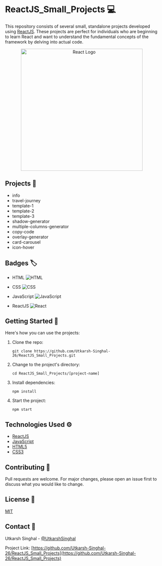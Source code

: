 # ReactJS_Small_Projects :computer:

This repository consists of several small, standalone projects developed using [ReactJS](https://reactjs.org/). These projects are perfect for individuals who are beginning to learn React and want to understand the fundamental concepts of the framework by delving into actual code.

<p align="center">
  <img src="https://upload.wikimedia.org/wikipedia/commons/thumb/a/a7/React-icon.svg/1280px-React-icon.svg.png" width="400" alt="React Logo">
</p>

## Projects :file_folder:

- info
- travel-journey
- template-1
- template-2
- template-3
- shadow-generator
- multiple-columns-generator
- copy-code
- overlay-generator
- card-carousel
- icon-hover

## Badges :label:

- HTML
  ![HTML](https://img.shields.io/badge/-HTML5-E34F26?logo=html5&logoColor=white)

- CSS
  ![CSS](https://img.shields.io/badge/-CSS3-1572B6?logo=css3&logoColor=white)

- JavaScript
  ![JavaScript](https://img.shields.io/badge/-JavaScript-F7DF1E?logo=javascript&logoColor=black)

- ReactJS
  ![React](https://img.shields.io/badge/-ReactJs-61DAFB?logo=react&logoColor=white)

## Getting Started :rocket:

Here's how you can use the projects:

1. Clone the repo:
    ```
    git clone https://github.com/Utkarsh-Singhal-26/ReactJS_Small_Projects.git
    ```
2. Change to the project's directory:
    ```
    cd ReactJS_Small_Projects/[project-name]
    ```
3. Install dependencies:
    ```
    npm install
    ```
4. Start the project:
    ```
    npm start
    ```

## Technologies Used :gear:

- [ReactJS](https://reactjs.org/)
- [JavaScript](https://www.javascript.com/)
- [HTML5](https://developer.mozilla.org/en-US/docs/Web/Guide/HTML/HTML5)
- [CSS3](https://developer.mozilla.org/en-US/docs/Web/CSS)

## Contributing :handshake:

Pull requests are welcome. For major changes, please open an issue first to discuss what you would like to change.

## License :scroll:

[MIT](https://choosealicense.com/licenses/mit/)

## Contact :e-mail:

Utkarsh Singhal - [@UtkarshSinghal](https://github.com/Utkarsh-Singhal-26)

Project Link: [https://github.com/Utkarsh-Singhal-26/ReactJS_Small_Projects](https://github.com/Utkarsh-Singhal-26/ReactJS_Small_Projects)

